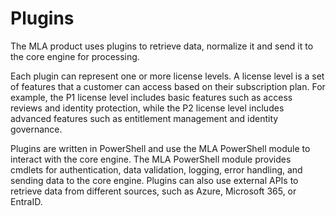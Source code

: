 # Plugins

The MLA product uses plugins to retrieve data, normalize it and send it to the core engine for processing.

Each plugin can represent one or more license levels. A license level is a set of features that a customer can access based on their subscription plan. For example, the P1 license level includes basic features such as access reviews and identity protection, while the P2 license level includes advanced features such as entitlement management and identity governance.

Plugins are written in PowerShell and use the MLA PowerShell module to interact with the core engine. The MLA PowerShell module provides cmdlets for authentication, data validation, logging, error handling, and sending data to the core engine. Plugins can also use external APIs to retrieve data from different sources, such as Azure, Microsoft 365, or EntraID.
